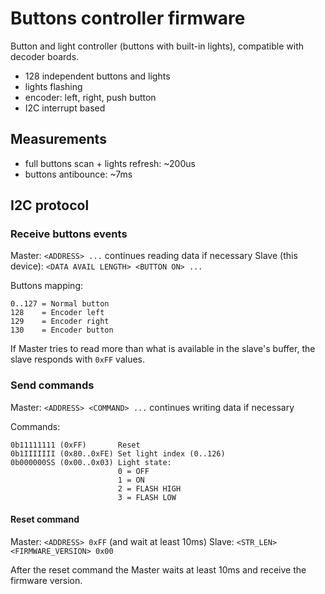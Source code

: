 # Buttons controller firmware

Button and light controller (buttons with built-in lights), compatible with decoder boards.

- 128 independent buttons and lights
- lights flashing
- encoder: left, right, push button
- I2C interrupt based

## Measurements

- full buttons scan + lights refresh: ~200us
- buttons antibounce: ~7ms

## I2C protocol

### Receive buttons events

Master: `<ADDRESS> ...` continues reading data if necessary
Slave (this device): `<DATA AVAIL LENGTH> <BUTTON ON> ...`

Buttons mapping:

    0..127 = Normal button
    128    = Encoder left
    129    = Encoder right
    130    = Encoder button

If Master tries to read more than what is available in the slave's buffer, the slave responds with `0xFF` values.

### Send commands

Master: `<ADDRESS> <COMMAND> ...` continues writing data if necessary

Commands:

    0b11111111 (0xFF)       Reset
    0b1IIIIIII (0x80..0xFE) Set light index (0..126)
    0b000000SS (0x00..0x03) Light state:
                            0 = OFF  
                            1 = ON  
                            2 = FLASH HIGH  
                            3 = FLASH LOW

#### Reset command

Master: `<ADDRESS> 0xFF` (and wait at least 10ms)
Slave: `<STR_LEN> <FIRMWARE_VERSION> 0x00`

After the reset command the Master waits at least 10ms and receive the firmware version.
